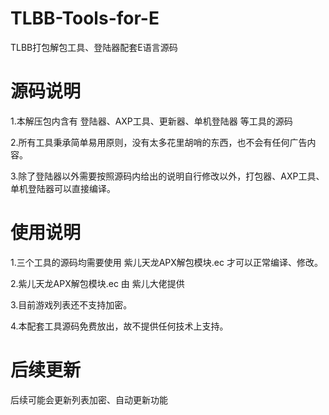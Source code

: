 # TLBB-Tools-for-E
TLBB打包解包工具、登陆器配套E语言源码

# 源码说明

1.本解压包内含有 登陆器、AXP工具、更新器、单机登陆器 等工具的源码

2.所有工具秉承简单易用原则，没有太多花里胡哨的东西，也不会有任何广告内容。

3.除了登陆器以外需要按照源码内给出的说明自行修改以外，打包器、AXP工具、单机登陆器可以直接编译。

# 使用说明

1.三个工具的源码均需要使用 紫儿天龙APX解包模块.ec 才可以正常编译、修改。

2.紫儿天龙APX解包模块.ec 由 紫儿大佬提供
    
3.目前游戏列表还不支持加密。

4.本配套工具源码免费放出，故不提供任何技术上支持。

# 后续更新

后续可能会更新列表加密、自动更新功能
